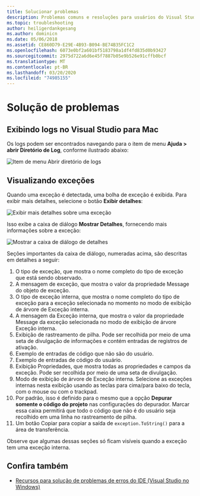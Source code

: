```yaml
---
title: Solucionar problemas
description: Problemas comuns e resoluções para usuários do Visual Studio para Mac.
ms.topic: troubleshooting
author: heiligerdankgesang
ms.author: dominicn
ms.date: 05/06/2018
ms.assetid: CE860D79-E29E-4B93-B094-BE74B35FC1C2
ms.openlocfilehash: 6073e0bf2a601bf5183798a1df4fd835d0b93427
ms.sourcegitcommit: 2975d722a6d6e45f7887b05e9b526e91cffb0bcf
ms.translationtype: MT
ms.contentlocale: pt-BR
ms.lasthandoff: 03/20/2020
ms.locfileid: "74985155"
---
```

# <a name="troubleshooting"></a>Solução de problemas

## <a name="viewing-logs-in-visual-studio-for-mac"></a>Exibindo logs no Visual Studio para Mac

Os logs podem ser encontrados navegando para o item de menu **Ajuda > abrir Diretório de Log**, conforme ilustrado abaixo:

![Item de menu Abrir diretório de logs](media/troubleshooting-image1.png)

## <a name="viewing-exceptions"></a>Visualizando exceções

Quando uma exceção é detectada, uma bolha de exceção é exibida. Para exibir mais detalhes, selecione o botão **Exibir detalhes**:

![Exibir mais detalhes sobre uma exceção](media/troubleshooting-image2.png)

Isso exibe a caixa de diálogo **Mostrar Detalhes**, fornecendo mais informações sobre a exceção:

![Mostrar a caixa de diálogo de detalhes](media/troubleshooting-image3.png)

Seções importantes da caixa de diálogo, numeradas acima, são descritas em detalhes a seguir:

1. O tipo de exceção, que mostra o nome completo do tipo de exceção que está sendo observado.
2. A mensagem de exceção, que mostra o valor da propriedade Message do objeto de exceção.
3. O tipo de exceção interna, que mostra o nome completo do tipo de exceção para a exceção selecionada no momento no modo de exibição de árvore de Exceção interna.
4. A mensagem da Exceção interna, que mostra o valor da propriedade Message da exceção selecionada no modo de exibição de árvore Exceção interna.
5. Exibição de rastreamento de pilha. Pode ser recolhida por meio de uma seta de divulgação de informações e contém entradas de registros de ativação.
6. Exemplo de entradas de código que não são do usuário.
7. Exemplo de entradas de código do usuário.
8. Exibição Propriedades, que mostra todas as propriedades e campos da exceção. Pode ser recolhida por meio de uma seta de divulgação.
9. Modo de exibição de árvore de Exceção interna. Selecione as exceções internas nesta exibição usando as teclas para cima/para baixo do tecla, com o mouse ou com o trackpad.
10. Por padrão, isso é definido para o mesmo que a opção **Depurar somente o código do projeto** nas configurações do depurador. Marcar essa caixa permitirá que todo o código que não é do usuário seja recolhido em uma linha no rastreamento de pilha.
11. Um botão Copiar para copiar a saída de `exception.ToString()` para a área de transferência.

Observe que algumas dessas seções só ficam visíveis quando a exceção tem uma exceção interna.

## <a name="see-also"></a>Confira também

- [Recursos para solução de problemas de erros do IDE (Visual Studio no Windows)](/visualstudio/ide/reference/resources-for-troubleshooting-integrated-development-environment-errors)